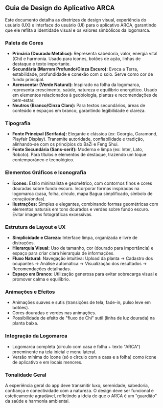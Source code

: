 ## Guia de Design do Aplicativo ARCA

Este documento detalha as diretrizes de design visual, experiência do usuário (UX) e interface do usuário (UI) para o aplicativo ARCA, garantindo que ele reflita a identidade visual e os valores simbólicos da logomarca.

### Paleta de Cores

*   **Primária (Dourado Metálico):** Representa sabedoria, valor, energia vital (Chi) e harmonia. Usado para ícones, botões de ação, linhas de destaque e texto importante.
*   **Secundária (Marrom Profundo/Cinza Escuro):** Evoca a Terra, estabilidade, profundidade e conexão com o solo. Serve como cor de fundo principal.
*   **Acrescentar (Verde Natural):** Inspirado na folha da logomarca, representa crescimento, saúde, natureza e equilíbrio energético. Usado em elementos relacionados à geobiologia, plantas e recomendações de bem-estar.
*   **Neutros (Branco/Cinza Claro):** Para textos secundários, áreas de conteúdo e espaços em branco, garantindo legibilidade e clareza.

### Tipografia

*   **Fonte Principal (Serifada):** Elegante e clássica (ex: Georgia, Garamond, Playfair Display). Transmite autoridade, confiabilidade e tradição, alinhando-se com os princípios do BaZi e Feng Shui.
*   **Fonte Secundária (Sans-serif):** Moderna e limpa (ex: Inter, Lato, Roboto). Para títulos e elementos de destaque, trazendo um toque contemporâneo e tecnológico.

### Elementos Gráficos e Iconografia

*   **Ícones:** Estilo minimalista e geométrico, com contornos finos e cores douradas sobre fundo escuro. Incorporar formas inspiradas na logomarca (casa, folha, círculo, mapa Bagua simplificado, símbolo de coração/ondas).
*   **Ilustrações:** Simples e elegantes, combinando formas geométricas com elementos naturais em tons dourados e verdes sobre fundo escuro. Evitar imagens fotográficas excessivas.

### Estrutura de Layout e UX

*   **Simplicidade e Clareza:** Interface limpa, organizada e livre de distrações.
*   **Hierarquia Visual:** Uso de tamanho, cor (dourado para importância) e espaço para criar clara hierarquia de informações.
*   **Fluxo Natural:** Navegação intuitiva: Upload da planta -> Cadastro dos ocupantes -> Análise automática -> Visualização dos resultados -> Recomendações detalhadas.
*   **Espaço em Branco:** Utilização generosa para evitar sobrecarga visual e promover calma e equilíbrio.

### Animações e Efeitos

*   Animações suaves e sutis (transições de tela, fade-in, pulso leve em botões).
*   Cores douradas e verdes nas animações.
*   Possibilidade de efeito de "fluxo de Chi" sutil (linha de luz dourada) na planta baixa.

### Integração da Logomarca

*   Logomarca completa (círculo com casa e folha + texto "ARCA") proeminente na tela inicial e menu lateral.
*   Versão mínima do ícone (só o círculo com a casa e a folha) como ícone de aplicativo e em locais menores.

### Tonalidade Geral

A experiência geral do app deve transmitir luxo, serenidade, sabedoria, confiança e conectividade com a natureza. O design deve ser funcional e esteticamente agradável, refletindo a ideia de que o ARCA é um "guardião" da saúde e harmonia ambiental.


